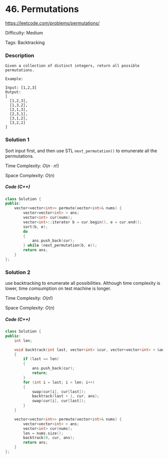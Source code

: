 # 46. Permutations

<https://leetcode.com/problems/permutations/>

Difficulty: Medium

Tags: Backtracking

### Description
```plain
Given a collection of distinct integers, return all possible permutations.

Example:

Input: [1,2,3]
Output:
[
  [1,2,3],
  [1,3,2],
  [2,1,3],
  [2,3,1],
  [3,1,2],
  [3,2,1]
]
```

### Solution 1
Sort input first, and then use STL `next_permutation()` to emunerate all the permutations.

Time Complexity: $O(n \cdot n!)$

Space Complexity: $O(n)$

##### Code (C++)
```cpp
class Solution {
public:
    vector<vector<int>> permute(vector<int>& nums) {
        vector<vector<int> > ans;
        vector<int> cur(nums);
        vector<int>::iterator b = cur.begin(), e = cur.end();
        sort(b, e);
        do
        {
            ans.push_back(cur);
        } while (next_permutation(b, e));
        return ans;
    }
};
```

### Solution 2
use backtracking to enumerate all possibilities. Although time complexity is lower, time comsumption on test machine is longer.

Time Complexity: $O(n!)$

Space Complexity: $O(n)$

##### Code (C++)
```cpp
class Solution {
public:
    int len;

    void backtrack(int last, vector<int> &cur, vector<vector<int> > &ans)
    {
        if (last == len)
        {
            ans.push_back(cur);
            return;
        }
        for (int i = last; i < len; i++)
        {
            swap(cur[i], cur[last]);
            backtrack(last + 1, cur, ans);
            swap(cur[i], cur[last]);
        }
    }

    vector<vector<int>> permute(vector<int>& nums) {
        vector<vector<int> > ans;
        vector<int> cur(nums);
        len = nums.size();
        backtrack(0, cur, ans);
        return ans;
    }
};
```
